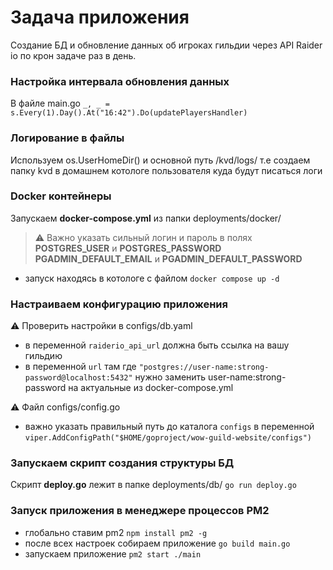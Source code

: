 # Задача приложения
Создание БД и обновление данных об игроках гильдии через API Raider io по крон задаче раз в день.

### Настройка интервала обновления данных
В файле main.go
`_, _ = s.Every(1).Day().At("16:42").Do(updatePlayersHandler)`

### Логирование в файлы
Используем os.UserHomeDir() и основной путь /kvd/logs/ т.е создаем папку kvd в домашнем котологе пользователя куда будут писаться логи

### Docker контейнеры
Запускаем **docker-compose.yml** из папки deployments/docker/
>:warning: Важно указать сильный логин и пароль в полях 
>**POSTGRES_USER** и **POSTGRES_PASSWORD**
>**PGADMIN_DEFAULT_EMAIL** и **PGADMIN_DEFAULT_PASSWORD**
- запуск находясь в котологе с файлом
`docker compose up -d`

### Настраиваем конфигурацию приложения
:warning: Проверить настройки в configs/db.yaml
- в переменной `raiderio_api_url` должна быть ссылка на вашу гильдию
- в переменной `url` там где `"postgres://user-name:strong-password@localhost:5432"` нужно заменить user-name:strong-password на актуальные из docker-compose.yml

:warning: Файл configs/config.go 
- важно указать правильный путь до каталога `configs` в переменной `viper.AddConfigPath("$HOME/goproject/wow-guild-website/configs") `

### Запускаем скрипт создания структуры БД
Скрипт **deploy.go** лежит в папке deployments/db/
`go run deploy.go`

### Запуск приложения в менеджере процессов PM2
- глобально ставим pm2
`npm install pm2 -g`
-  после всех настроек собираем приложение
`go build main.go`
- запускаем приложение
`pm2 start ./main`